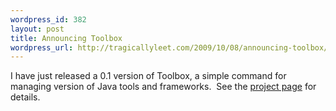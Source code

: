```yaml
--- 
wordpress_id: 382
layout: post
title: Announcing Toolbox
wordpress_url: http://tragicallyleet.com/2009/10/08/announcing-toolbox/
---
```

I have just released a 0.1 version of Toolbox, a simple command for managing version of Java tools and frameworks.&nbsp; See the [project page](/projects/toolbox) for details.
